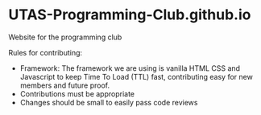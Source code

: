 # UTAS-Programming-Club.github.io
Website for the programming club


Rules for contributing:
  * Framework: The framework we are using is vanilla HTML CSS and Javascript to keep Time To Load (TTL) fast, contributing easy for new members and future proof.
  * Contributions must be appropriate
  * Changes should be small to easily pass code reviews
